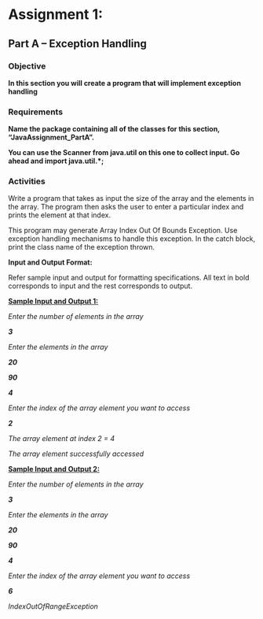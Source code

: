 # Assignment 1:

## Part A – Exception Handling

### Objective

<strong>In this section you will create a program that will implement exception handling</strong>

### Requirements
<strong>Name the package containing all of the classes for this section, “JavaAssignment_PartA”. 

You can use the Scanner from java.util on this one to collect input. Go ahead and import java.util.*;  </strong>

### Activities

Write a program that takes as input the size of the array and the elements in the array. The program then asks the user to enter a particular index and prints the element at that index. 
  
This program may generate Array Index Out Of Bounds Exception. Use exception handling mechanisms to handle this exception. In the catch block, print the class name of the exception thrown. 

<strong>Input and Output Format: </strong>

Refer sample input and output for formatting specifications.
All text in bold corresponds to input and the rest corresponds to output.

<strong><u>Sample Input and Output 1: </u></strong>

<i>Enter the number of elements in the array 

 <strong>3</strong> 

Enter the elements in the array 

<strong>20</strong>

<strong>90</strong>

<strong>4 </strong>


Enter the index of the array element you want to access 

<strong>2 </strong>

The array element at index 2 = 4 

The array element successfully accessed 
</i>

<strong><u>Sample Input and Output 2: </u></strong>

<i>
Enter the number of elements in the array 

<strong>3</strong> 

Enter the elements in the array 

<strong>20</strong>

<strong>90</strong>

<strong>4 </strong>

Enter the index of the array element you want to access 

<strong>6 </strong>

IndexOutOfRangeException
</i>